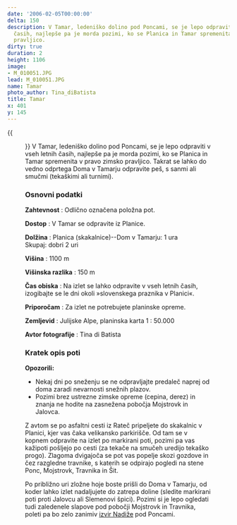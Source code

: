 ```yaml
---
date: '2006-02-05T00:00:00'
delta: 150
description: V Tamar, ledeniško dolino pod Poncami, se je lepo odpraviti v vseh letnih
  časih, najlepše pa je morda pozimi, ko se Planica in Tamar spremenita v pravo zimsko
  pravljico.
dirty: true
duration: 2
height: 1106
image:
- M_010051.JPG
lead: M_010051.JPG
name: Tamar
photo_author: Tina_diBatista
title: Tamar
x: 401
y: 145
---
```

{{<figure src="M_010051.JPG">}} V Tamar, ledeniško dolino pod Poncami, se je lepo odpraviti v vseh letnih časih, najlepše pa je morda pozimi, ko se Planica in Tamar spremenita v pravo zimsko pravljico. Takrat se lahko do vedno odprtega Doma v Tamarju odpravite peš, s sanmi ali smučmi (tekaškimi ali turnimi).

### Osnovni podatki

**Zahtevnost**
:   Odlično označena položna pot.

**Dostop**
:   V Tamar se odpravite iz Planice.

**Dolžina**
:   Planica (skakalnice)--Dom v Tamarju: 1 ura\
    Skupaj: dobri 2 uri

**Višina**
:   1100 m

**Višinska razlika**
:   150 m

**Čas obiska**
:   Na izlet se lahko odpravite v vseh letnih časih, izogibajte se le dni okoli »slovenskega praznika v Planici«.

**Priporočam**
:   Za izlet ne potrebujete planinske opreme.

**Zemljevid**
:   Julijske Alpe, planinska karta 1 : 50.000

**Avtor fotografije**
:   Tina di Batista

### Kratek opis poti

**Opozorili:**

-   Nekaj dni po sneženju se ne odpravljajte predaleč naprej od doma zaradi nevarnosti snežnih plazov.
-   Pozimi brez ustrezne zimske opreme (cepina, derez) in znanja ne hodite na zasnežena pobočja Mojstrovk in Jalovca.

Z avtom se po asfaltni cesti iz Rateč pripeljete do skakalnic v Planici, kjer vas čaka velikansko parkirišče. Od tam se v kopnem odpravite na izlet po markirani poti, pozimi pa vas kažipoti pošljejo po cesti (za tekače na smučeh uredijo tekaško progo). Zlagoma dvigajoča se pot vas popelje skozi gozdove in čez razgledne travnike, s katerih se odpirajo pogledi na stene Ponc, Mojstrovk, Travnika in Šit.

Po približno uri zložne hoje boste prišli do Doma v Tamarju, od koder lahko izlet nadaljujete do zatrepa doline (sledite markirani poti proti Jalovcu ali Slemenovi špici). Pozimi si je lepo ogledati tudi zaledenele slapove pod pobočji Mojstrovk in Travnika, poleti pa bo zelo zanimiv [izvir Nadiže](http://www.burger.si/Slapovi/KGora/Nadiza/NadiskiSlap.htm) pod Poncami.

